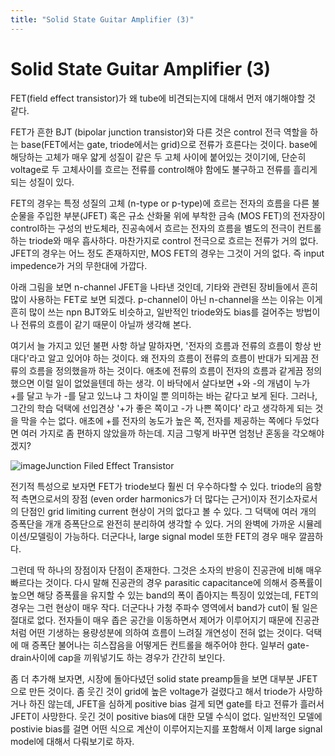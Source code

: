 ```yaml
---
title: "Solid State Guitar Amplifier (3)"
---
```

# Solid State Guitar Amplifier (3)


FET(field effect transistor)가 왜 tube에 비견되는지에 대해서 먼저 얘기해야할 것 같다. 




FET가 흔한 BJT (bipolar junction transistor)와 다른 것은 control 전극 역할을 하는 base(FET에서는 gate, triode에서는 grid)으로 전류가 흐른다는 것이다. base에 해당하는 고체가 매우 얇게 성질이 같은 두 고체 사이에 붙어있는 것이기에, 단순히 voltage로 두 고체사이를 흐르는 전류를 control해야 함에도 불구하고 전류를 흘리게 되는 성질이 있다.




FET의 경우는 특정 성질의 고체 (n-type or p-type)에 흐르는 전자의 흐름을 다른 불순물을 주입한 부분(JFET) 혹은 규소 산화물 위에 부착한 금속 (MOS FET)의 전자장이 control하는 구성의 반도체라, 진공속에서 흐르는 전자의 흐름을 별도의 전극이 컨트롤하는 triode와 매우 흡사하다. 마찬가지로 control 전극으로 흐르는 전류가 거의 없다. JFET의 경우는 어느 정도 존재하지만, MOS FET의 경우는 그것이 거의 없다. 즉 input impedence가 거의 무한대에 가깝다. 




아래 그림을 보면 n-channel JFET을 나타낸 것인데, 기타와 관련된 장비들에서 흔히 많이 사용하는 FET로 보면 되겠다. p-channel이 아닌 n-channel을 쓰는 이유는 이게 흔히 많이 쓰는 npn BJT와도 비슷하고, 일반적인 triode와도 bias를 걸어주는 방법이나 전류의 흐름이 같기 때문이 아닐까 생각해 본다. 




여기서 늘 가지고 있던 불편 사항 하날 말하자면, '전자의 흐름과 전류의 흐름이 항상 반대다'라고 알고 있어야 하는 것이다. 왜 전자의 흐름이 전류의 흐름이 반대가 되게끔 전류의 흐름을 정의했을까 하는 것이다. 애초에 전류의 흐름이 전자의 흐름과 같게끔 정의했으면 이럴 일이 없었을텐데 하는 생각. 이 바닥에서 살다보면 +와 -의 개념이 누가 +를 달고 누가 -를 달고 있느냐 그 차이일 뿐 의미하는 바는 같다고 보게 된다. 그러나, 그간의 학습 덕택에 선입견상 '+가 좋은 쪽이고 -가 나쁜 쪽이다' 라고 생각하게 되는 것을 막을 수는 없다. 애초에 +를 전자의 농도가 높은 쪽, 전자를 제공하는 쪽에다 두었다면 여러 가지로 좀 편하지 않았을까 하는데. 지금 그렇게 바꾸면 엄청난 혼동을 각오해야겠지?



![image](7e549a9f41f36509314e864b693d3096.png)Junction Filed Effect Transistor







전기적 특성으로 보자면 FET가 triode보다 훨씬 더 우수하다할 수 있다. triode의 음향적 측면으로서의 장점 (even order harmonics가 더 많다는 근거)이자 전기소자로서의 단점인 grid limiting current 현상이 거의 없다고 볼 수 있다. 그 덕택에 여러 개의 증폭단을 개개 증폭단으로 완전히 분리하여 생각할 수 있다. 거의 완벽에 가까운 시뮬레이션/모델링이 가능하다. 더군다나, large signal model 또한 FET의 경우 매우 깔끔하다. 




그런데 딱 하나의 장점이자 단점이 존재한다. 그것은 소자의 반응이 진공관에 비해 매우 빠르다는 것이다. 다시 말해 진공관의 경우 parasitic capacitance에 의해서 증폭률이 높으면 해당 증폭률을 유지할 수 있는 band의 폭이 좁아지는 특징이 있었는데, FET의 경우는 그런 현상이 매우 작다. 더군다나 가청 주파수 영역에서 band가 cut이 될 일은 절대로 없다. 전자들이 매우 좁은 공간을 이동하면서 제어가 이루어지기 때문에 진공관처럼 어떤 기생하는 용량성분에 의하여 흐름이 느려질 개연성이 전혀 없는 것이다. 덕택에 매 증폭단 불어나는 히스잡음을 어떻게든 컨트롤을 해주어야 한다. 일부러 gate-drain사이에 cap을 끼워넣기도 하는 경우가 간간히 보인다. 




좀 더 추가해 보자면, 시장에 돌아다녔던 solid state preamp들을 보면 대부분 JFET으로 만든 것이다. 좀 웃긴 것이 grid에 높은 voltage가 걸렸다고 해서 triode가 사망하거나 하진 않는데, JFET을 심하게 positive bias 걸게 되면 gate를 타고 전류가 흘러서 JFET이 사망한다. 웃긴 것이 positive bias에 대한 모델 수식이 없다. 일반적인 모델에 postivie bias를 걸면 어떤 식으로 계산이 이루어지는지를 포함해서 이제 large signal model에 대해서 다뤄보기로 하자.


